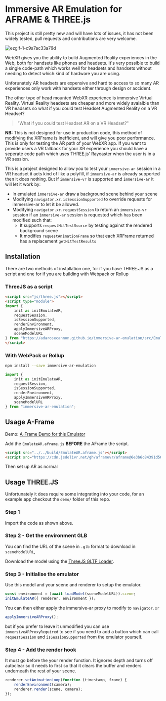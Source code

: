 # Immersive AR Emulation for AFRAME & THREE.js

This project is still pretty new and will have lots of issues, it has not been widely tested, pull requests and contributions are very welcome.

![ezgif-1-c9a7ac33a76d](https://user-images.githubusercontent.com/4225330/100097900-1e470200-2e55-11eb-88d8-8e1544880780.gif)

WebXR gives you the ability to build Augmented Reality experiences in the Web, both for handsets like phones and headsets. It's very possible to build
a single code-path which works well for headsets and handsets without needing to detect which kind of hardware you are using.

Unforunately AR headsets are expensive and hard to access to so many AR experiences only work with handsets either through design or accident.

The other type of head mounted WebXR experience is immersive Virtual Reality. Virtual Reality headsets are cheaper and more widely avaialble
than VR headsets so what if you could test Headset Augmented Reality on a VR Headset?

> "What if you could test Headset AR on a VR Headset?"

**NB:** This is not designed for use in production code, this method of modifying the XRFrame is inefficient, and will give you poor performance. This is only for testing the AR path of your WebXR app.
If you want to provide users a VR fallback for your XR experience you should have a seperate code path which uses THREE.js' Raycaster when the user is in a VR session.

This is a project designed to allow you to test your `immersive-ar` session in a VR headset it acts kind of
like a polyfill, if `immersive-ar` is already supported then it does nothing. But if `immersive-vr` is supported
and `immersive-ar` it will let it work by:

* In emulated `immersive-ar` draw a background scene behind your scene
* Modifying `navigator.xr.isSessionSupported` to override requests for immersive-ar to let it be allowed.
* Modifying `navigator.xr.requestSession` to return an `immersive-vr` session if an `immersive-ar` session is requested which has been modified such that:
  * It supports `requestHitTestSource` by testing against the rendered background scene
  * It modifies `requestAnimationFrame` so that each XRFrame returned has a replacement `getHitTestResults`

## Installation

There are two methods of installation one, for if you have THREE.JS as a script and one for if you are building with Webpack or Rollup

### ThreeJS as a script

```html
<script src="js/three.js"></script>
<script type="module">
import {
	init as initEmulateAR,
	requestSession,
	isSessionSupported,
	renderEnvironment,
	applyImmersiveARProxy,
	sceneModelURL
} from "https://adarosecannon.github.io/immersive-ar-emulation/src/EmulateAR.js";
</script>

```

### With WebPack or Rollup

```bash
npm install --save immersive-ar-emulation
```

```js
import {
	init as initEmulateAR,
	requestSession,
	isSessionSupported,
	renderEnvironment,
	applyImmersiveARProxy,
	sceneModelURL
} from "immersive-ar-emulation";
```

## Usage A-Frame

Demo: [A-Frame Demo for this Emulator](https://adarosecannon.github.io/immersive-ar-emulation/demo/a-frame/index.html)

Add the `EmulateAR.aframe.js` **BEFORE** the AFrame the script.

```html
<script src="../../build/EmulateAR.aframe.js"></script>
<script src="https://cdn.jsdelivr.net/gh/aframevr/aframe@6e3b6c84391d50b45a1a3e801b74ca9d03ac8c09/dist/aframe-master.min.js"></script>
```

Then set up AR as normal

## Usage THREE.JS

Unfortunately it does require some integrating into your code, for an example app checkout the `demo/` folder of this repo.

### Step 1

Import the code as shown above.

### Step 2 - Get the environment GLB

You can find the URL of the scene in `.glb` format to download in `sceneModelURL`,

Download the model using the [ThreeJS GLTF Loader](https://threejs.org/docs/#examples/en/loaders/GLTFLoader).

### Step 3 - Initialise the emulator

Use this model and your scene and renderer to setup the emulator.

```js
const environment = (await loadModel(sceneModelURL)).scene;
initEmulateAR({ renderer, environment });
```

You can then either apply the immersive-ar proxy to modify to `navigator.xr`

```js
applyImmersiveARProxy();
```

but if you prefer to leave it unmodified you can use `immersiveARProxyRequired` to see if you need to add a button
which can call `requestSession` and `isSessionSupported` from the emulator yourself.


### Step 4 - Add the render hook

It must go before the your render function. It ignores depth and turns off autoclear so it needs to first so
that it clears the buffer and renders underneath the rest of your scene.

```js
renderer.setAnimationLoop(function (timestamp, frame) {
	renderEnvironment(camera);
	renderer.render(scene, camera);
});
```
